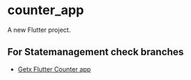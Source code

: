 # counter_app

A new Flutter project.

## For Statemanagement check branches

- [Getx Flutter Counter app](https://github.com/Aashish019/Counter-APP/main)


